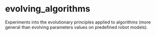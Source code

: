 evolving_algorithms
===================

Experiments into the evolutionary principles applied to algorithms (more general than evolving parameters values on predefined robot models).
